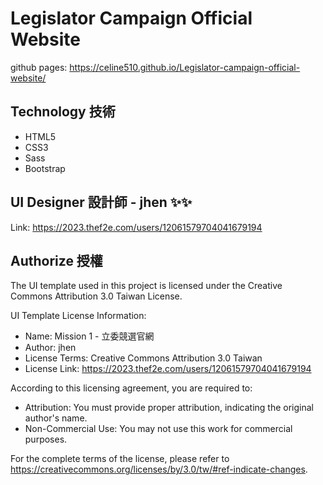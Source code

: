 # Legislator Campaign Official Website
github pages: https://celine510.github.io/Legislator-campaign-official-website/

## Technology 技術
- HTML5
- CSS3
- Sass
- Bootstrap
## UI Designer 設計師 - jhen ✨✨
Link: https://2023.thef2e.com/users/12061579704041679194
## Authorize 授權
The UI template used in this project is licensed under the Creative Commons Attribution 3.0 Taiwan License.

UI Template License Information:
- Name: Mission 1 - 立委競選官網
- Author: jhen
- License Terms: Creative Commons Attribution 3.0 Taiwan
- License Link: https://2023.thef2e.com/users/12061579704041679194

According to this licensing agreement, you are required to:
- Attribution: You must provide proper attribution, indicating the original author's name.
- Non-Commercial Use: You may not use this work for commercial purposes.

For the complete terms of the license, please refer to https://creativecommons.org/licenses/by/3.0/tw/#ref-indicate-changes.

